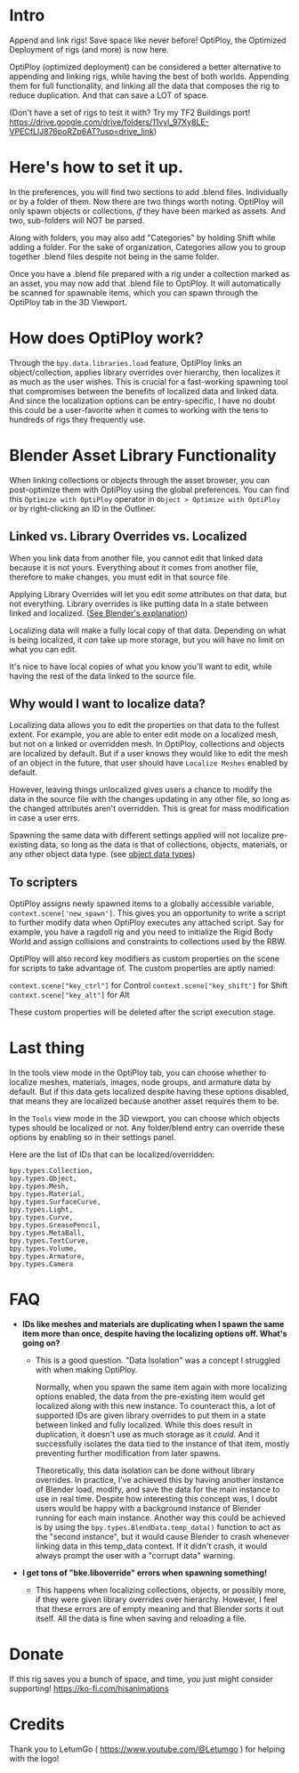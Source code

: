 # Intro
Append and link rigs! Save space like never before! OptiPloy, the Optimized Deployment of rigs (and more) is now here.

OptiPloy (optimized deployment) can be considered a better alternative to appending and linking rigs, while having the best of both worlds. Appending them for full functionality, and linking all the data that composes the rig to reduce duplication. And that can save a LOT of space.

(Don't have a set of rigs to test it with? Try my TF2 Buildings port! https://drive.google.com/drive/folders/11vyl_97Xy8LE-VPECfLlJ876poRZp6AT?usp=drive_link)

# Here's how to set it up.
In the preferences, you will find two sections to add .blend files. Individually or by a folder of them. Now there are two things worth noting. OptiPloy will only spawn objects or collections, *if* they have been marked as assets. And two, sub-folders will NOT be parsed.

Along with folders, you may also add "Categories" by holding Shift while adding a folder. For the sake of organization, Categories allow you to group together .blend files despite not being in the same folder.

Once you have a .blend file prepared with a rig under a collection marked as an asset, you may now add that .blend file to OptiPloy. It will automatically be scanned for spawnable items, which you can spawn through the OptiPloy tab in the 3D Viewport.

# How does OptiPloy work?
Through the `bpy.data.libraries.load` feature, OptiPloy links an object/collection, applies library overrides over hierarchy, then localizes it as much as the user wishes. This is crucial for a fast-working spawning tool that compromises between the benefits of localized data and linked data. And since the localization options can be entry-specific, I have no doubt this could be a user-favorite when it comes to working with the tens to hundreds of rigs they frequently use.

# Blender Asset Library Functionality
When linking collections or objects through the asset browser, you can post-optimize them with OptiPloy using the global preferences. You can find this `Optimize with OptiPloy` operator in `Object > Optimize with OptiPloy` or by right-clicking an ID in the Outliner.

## Linked vs. Library Overrides vs. Localized
When you link data from another file, you cannot edit that linked data because it is not yours. Everything about it comes from another file, therefore to make changes, you must edit in that source file.

Applying Library Overrides will let you edit *some* attributes on that data, but not everything. Library overrides is like putting data in a state between linked and localized. ([See Blender's explanation](https://docs.blender.org/manual/en/latest/files/linked_libraries/library_overrides.html))

Localizing data will make a fully local copy of that data. Depending on what is being localized, it *can* take up more storage, but you will have no limit on what you can edit.

It's nice to have local copies of what you know you'll want to edit, while having the rest of the data linked to the source file.

## Why would I want to localize data?
Localizing data allows you to edit the properties on that data to the fullest extent. For example, you are able to enter edit mode on a localized mesh, but not on a linked or overridden mesh. In OptiPloy, collections and objects are localized by default. But if a user knows they would like to edit the mesh of an object in the future, that user should have `Localize Meshes` enabled by default.

However, leaving things unlocalized gives users a chance to modify the data in the source file with the changes updating in any other file, so long as the changed attributes aren't overridden. This is great for mass modification in case a user errs.

Spawning the same data with different settings applied will not localize pre-existing data, so long as the data is that of collections, objects, materials, or any other object data type. (see [object data types](https://docs.blender.org/api/current/bpy_types_enum_items/object_type_items.html#rna-enum-object-type-items))

## To scripters
OptiPloy assigns newly spawned items to a globally accessible variable, `context.scene['new_spawn']`. This gives you an opportunity to write a script to further modify data when OptiPloy executes any attached script. Say for example, you have a ragdoll rig and you need to initialize the Rigid Body World and assign collisions and constraints to collections used by the RBW.

OptiPloy will also record key modifiers as custom properties on the scene for scripts to take advantage of. The custom properties are aptly named:

`context.scene["key_ctrl"]` for Control
`context.scene["key_shift"]` for Shift
`context.scene["key_alt"]` for Alt

These custom properties will be deleted after the script execution stage.

# Last thing
In the tools view mode in the OptiPloy tab, you can choose whether to localize meshes, materials, images, node groups, and armature data by default. But if this data gets localized despite having these options disabled, that means they are localized because another asset requires them to be.

In the `Tools` view mode in the 3D viewport, you can choose which objects types should be localized or not. Any folder/blend entry can override these options by enabling so in their settings panel.

Here are the list of IDs that can be localized/overridden:

```
bpy.types.Collection,
bpy.types.Object,
bpy.types.Mesh,
bpy.types.Material,
bpy.types.SurfaceCurve,
bpy.types.Light,
bpy.types.Curve,
bpy.types.GreasePencil,
bpy.types.MetaBall,
bpy.types.TextCurve,
bpy.types.Volume,
bpy.types.Armature,
bpy.types.Camera
```

# FAQ
- **IDs like meshes and materials are duplicating when I spawn the same item more than once, despite having the localizing options off. What's going on?**
  - This is a good question. "Data Isolation" was a concept I struggled with when making OptiPloy. 
  
    Normally, when you spawn the same item again with more localizing options enabled, the data from the pre-existing item would get localized along with this new instance. To counteract this, a lot of supported IDs are given library overrides to put them in a state between linked and fully localized. While this does result in duplication, it doesn't use as much storage as it *could*. And it successfully isolates the data tied to the instance of that item, mostly preventing further modification from later spawns.

    Theoretically, this data isolation can be done without library overrides. In practice, I've achieved this by having another instance of Blender load, modify, and save the data for the main instance to use in real time. Despite how interesting this concept was, I doubt users would be happy with a background instance of Blender running for each main instance. Another way this could be achieved is by using the `bpy.types.BlendData.temp_data()` function to act as the "second instance", but it would cause Blender to crash whenever linking data in this temp_data context. If it didn't crash, it would always prompt the user with a "corrupt data" warning.

- **I get tons of "bke.liboverride" errors when spawning something!**
  - This happens when localizing collections, objects, or possibly more, if they were given library overrides over hierarchy. However, I feel that these errors are of empty meaning and that Blender sorts it out itself. All the data is fine when saving and reloading a file.

# Donate
If this rig saves you a bunch of space, and time, you just might consider supporting!
https://ko-fi.com/hisanimations

# Credits
Thank you to LetumGo ( https://www.youtube.com/@Letumgo ) for helping with the logo!
